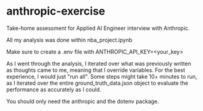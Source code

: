 # anthropic-exercise
Take-home assessment for Applied AI Engineer interview with Anthropic.

All my analysis was done within nba_project.ipynb

Make sure to create a .env file with ANTHROPIC_API_KEY=<your_key>

As I went through the analysis, I iterated over what was previously written as thoughts came to me, meaning that I override variables. For the best experience, I would just "run all". Some steps might take 10+ minutes to run, as I iterated over the entire ground_truth_data.json object to evaluate the performance as accurately as I could. 

You should only need the anthropic and the dotenv package. 
